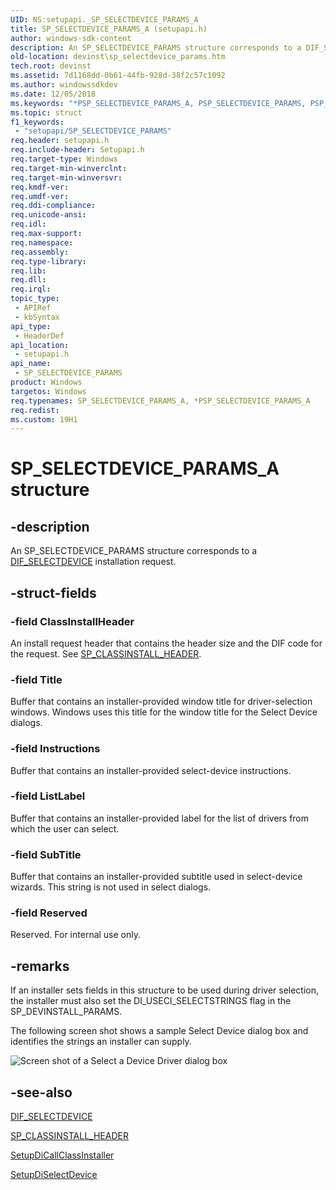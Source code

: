 ```yaml
---
UID: NS:setupapi._SP_SELECTDEVICE_PARAMS_A
title: SP_SELECTDEVICE_PARAMS_A (setupapi.h)
author: windows-sdk-content
description: An SP_SELECTDEVICE_PARAMS structure corresponds to a DIF_SELECTDEVICE installation request.
old-location: devinst\sp_selectdevice_params.htm
tech.root: devinst
ms.assetid: 7d1168dd-0b61-44fb-928d-38f2c57c1092
ms.author: windowssdkdev
ms.date: 12/05/2018
ms.keywords: "*PSP_SELECTDEVICE_PARAMS_A, PSP_SELECTDEVICE_PARAMS, PSP_SELECTDEVICE_PARAMS structure pointer [Device and Driver Installation], SP_SELECTDEVICE_PARAMS, SP_SELECTDEVICE_PARAMS structure [Device and Driver Installation], SP_SELECTDEVICE_PARAMS_A, devinst.sp_selectdevice_params, di-struct_897a5d1d-5ff3-4d70-b39d-3763b81d54bf.xml, setupapi/PSP_SELECTDEVICE_PARAMS, setupapi/SP_SELECTDEVICE_PARAMS"
ms.topic: struct
f1_keywords: 
 - "setupapi/SP_SELECTDEVICE_PARAMS"
req.header: setupapi.h
req.include-header: Setupapi.h
req.target-type: Windows
req.target-min-winverclnt: 
req.target-min-winversvr: 
req.kmdf-ver: 
req.umdf-ver: 
req.ddi-compliance: 
req.unicode-ansi: 
req.idl: 
req.max-support: 
req.namespace: 
req.assembly: 
req.type-library: 
req.lib: 
req.dll: 
req.irql: 
topic_type:
 - APIRef
 - kbSyntax
api_type:
 - HeaderDef
api_location:
 - setupapi.h
api_name:
 - SP_SELECTDEVICE_PARAMS
product: Windows
targetos: Windows
req.typenames: SP_SELECTDEVICE_PARAMS_A, *PSP_SELECTDEVICE_PARAMS_A
req.redist: 
ms.custom: 19H1
---
```


# SP_SELECTDEVICE_PARAMS_A structure


## -description


An SP_SELECTDEVICE_PARAMS structure corresponds to a <a href="https://docs.microsoft.com/windows-hardware/drivers/install/dif-selectdevice">DIF_SELECTDEVICE</a> installation request.


## -struct-fields




### -field ClassInstallHeader

An install request header that contains the header size and the DIF code for the request. See <a href="https://docs.microsoft.com/windows/desktop/api/setupapi/ns-setupapi-_sp_classinstall_header">SP_CLASSINSTALL_HEADER</a>. 


### -field Title

Buffer that contains an installer-provided window title for driver-selection windows. Windows uses this title for the window title for the Select Device dialogs. 


### -field Instructions

Buffer that contains an installer-provided select-device instructions. 


### -field ListLabel

Buffer that contains an installer-provided label for the list of drivers from which the user can select.


### -field SubTitle

Buffer that contains an installer-provided subtitle used in select-device wizards. This string is not used in select dialogs.


### -field Reserved

Reserved. For internal use only.


## -remarks



If an installer sets fields in this structure to be used during driver selection, the installer must also set the DI_USECI_SELECTSTRINGS flag in the SP_DEVINSTALL_PARAMS. 

The following screen shot shows a sample Select Device dialog box and identifies the strings an installer can supply.

<img alt="Screen shot of a Select a Device Driver dialog box" src="images/select-dialog.png"/>



## -see-also




<a href="https://docs.microsoft.com/windows-hardware/drivers/install/dif-selectdevice">DIF_SELECTDEVICE</a>



<a href="https://docs.microsoft.com/windows/desktop/api/setupapi/ns-setupapi-_sp_classinstall_header">SP_CLASSINSTALL_HEADER</a>



<a href="https://docs.microsoft.com/windows/desktop/api/setupapi/nf-setupapi-setupdicallclassinstaller">SetupDiCallClassInstaller</a>



<a href="https://docs.microsoft.com/windows/desktop/api/setupapi/nf-setupapi-setupdiselectdevice">SetupDiSelectDevice</a>
 

 

